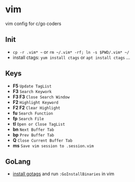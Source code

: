 # vim
vim config for c/go coders

## Init
* `cp -r .vim* ~` or `rm ~/.vim* -rf; ln -s $PWD/.vim* ~/`
* install ctags: `yum install ctags` or `apt install ctags` ...

## Keys
* **F5** `Update TagList`
* **F3** `Search Keywork`
* **F3 F3** `Close Search Window`
* **F2** `Highlight Keyword`
* **F2 F2** `Clear Highlight`
* **fu** `Search Function`
* **fp** `Search File`
* **tl** `Open or Close TagList`
* **bn** `Next Buffer Tab`
* **bp** `Prev Buffer Tab`
* **Q** `Close Current Buffer Tab`
* **ms** `Save vim session to .session.vim`

## GoLang
* [install gotags](https://github.com/jstemmer/gotags.git) and run `:GoInstallBinaries` in vim
